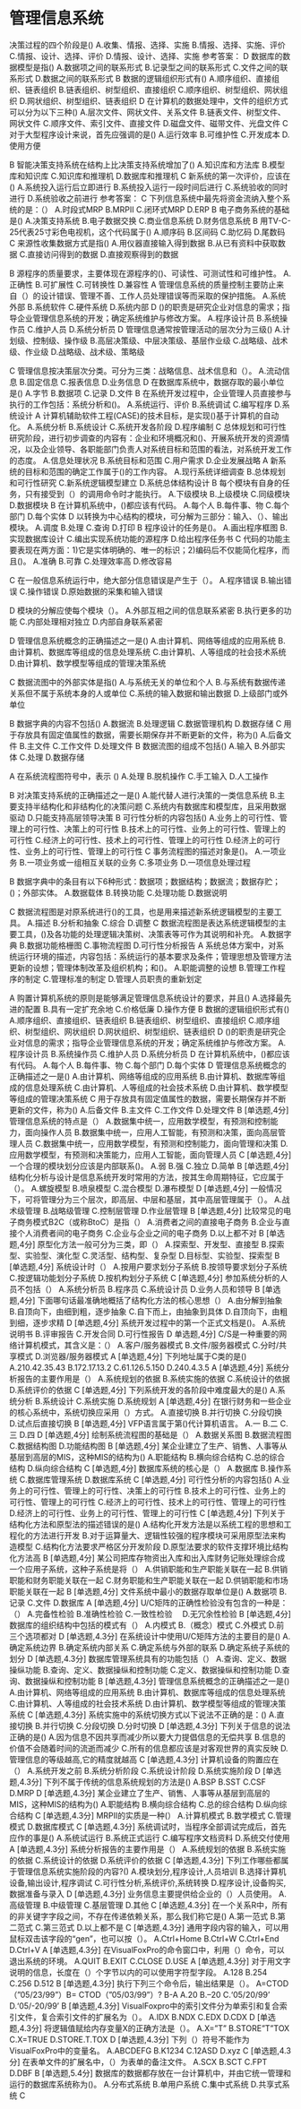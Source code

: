 # 管理信息系统
决策过程的四个阶段是()
A.收集、情报、选择、实施
B.情报、选择、实施、评价
C.情报、设计、选择、评价
D.情报、设计、选择、实施
参考答案：
D
数据库的数据模型是指()
A.数据项之间的联系形式
B.记录型之间的联系形式
C.文件之间的联系形式
D.数据之间的联系形式
B
数据的逻辑组织形式有()
A.顺序组织、直接组织、链表组织
B.链表组织、树型组织、直接组织
C.顺序组织、树型组织、网状组织
D.网状组织、树型组织、链表组织
D
在计算机的数据处理中，文件的组织方式可以分为以下三种()
A.层次文件、网状文件、关系文件
B.链表文件、树型文件、网状文件
C.顺序文件、索引文件、直接文件
D.磁盘文件、磁带文件、光盘文件
C
对于大型程序设计来说，首先应强调的是()
A.运行效率
B.可维护性
C.开发成本
D.使用方便

B
智能决策支持系统在结构上比决策支持系统增加了()
A.知识库和方法库
B.模型库和知识库
C.知识库和推理机
D.数据库和推理机
C
新系统的第一次评价，应该在()
A.系统投入运行后立即进行
B.系统投入运行一段时间后进行
C.系统验收的同时进行
D.系统验收之前进行
参考答案：
C
下列信息系统中最先将资金流纳入整个系统的是：（）
A.时段式MRP
B.MRPII
C.闭环式MRP
D.ERP
B
电子商务系统的基础是()
A.决策支持系统
B.电子数据交换
C.商业信息系统
D.财务信息系统
B
用TV-C-25代表25寸彩色电视机，这个代码属于()
A.顺序码
B.区间码
C.助忆码
D.尾数码
C
来源性收集数据方式是指()
A.用仪器直接输入得到数据
B.从已有资料中获取数据
C.直接访问得到的数据
D.直接观察得到的数据

B
源程序的质量要求，主要体现在源程序的()、可读性、可测试性和可维护性。
A.正确性
B.可扩展性
C.可转换性
D.兼容性
A
管理信息系统的质量控制主要防止来自（）的设计错误、管理不善、工作人员处理错误等而采取的保护措施。
A.系统外部
B.系统软件
C.硬件系统
D.系统内部
D
()的职责是研究企业对信息的需求；指导企业管理信息系统的开发；确定系统维护与修改方案。
A.程序设计员
B.系统操作员
C.维护人员
D.系统分析员
D
管理信息通常按管理活动的层次分为三级()
A.计划级、控制级、操作级
B.高层决策级、中层决策级、基层作业级
C.战略级、战术级、作业级
D.战略级、战术级、策略级

C
管理信息按决策层次分类。可分为三类：战略信息、战术信息和（）。
A.流动信息
B.固定信息
C.报表信息
D.业务信息
D
在数据库系统中，数据存取的最小单位是()
A.字节
B.数据项
C.记录
D.文件
B
在系统开发过程中，企业管理人员直接参与执行的工作包括：系统分析和()。
A.系统运行、评价
B.系统调试
C.编写程序
D.系统设计
A
计算机辅助软件工程(CASE)的技术目标，是实现()基于计算机的自动化。
A.系统分析
B.系统设计
C.系统开发各阶段
D.程序编制
C
总体规划和可行性研究阶段，进行初步调查的内容有：企业和环境概况和()、开展系统开发的资源情况，以及企业领导、各职能部门负责人对系统目标和范围的看法，对系统开发工作的态度。
A.信息处理状况
B.系统目标和范围
C.用户需求
D.企业发展战略
A
新系统的目标和范围的确定工作属于()的工作内容。
A.现行系统详细调查
B.总体规划和可行性研究
C.新系统逻辑模型建立
D.系统总体结构设计
B
每个模块有自身的任务，只有接受到（）的调用命令时才能执行。
A.下级模块
B.上级模块
C.同级模块
D.数据模块
B
在计算机系统中，()都应该有代码。
A.每个人
B.每件事、物
C.每个部门
D.每个实体
D
以转换为中心结构的模块，可分解为三部分：输入、（）、输出模块。
A.调度
B.处理
C.查询
D.打印
B
程序设计的任务是()。
A.画出程序框图
B.实现数据库设计
C.编出实现系统功能的源程序
D.给出程序任务书
C
代码的功能主要表现在两方面：1)它是实体明确的、唯一的标识；2)编码后不仅能简化程序，而且()。
A.准确
B.可靠
C.处理效率高
D.修改容易

C
在一般信息系统运行中，绝大部分信息错误是产生于（）。
A.程序错误
B.输出错误
C.操作错误
D.原始数据的采集和输入错误

D
模块的分解应使每个模块（）。
A.外部互相之间的信息联系紧密
B.执行更多的功能
C.内部处理相对独立
D.内部自身联系紧密

D
管理信息系统概念的正确描述之一是()
A.由计算机、网络等组成的应用系统
B.由计算机、数据库等组成的信息处理系统
C.由计算机、人等组成的社会技术系统
D.由计算机、数学模型等组成的管理决策系统

C
数据流图中的外部实体是指()
A.与系统无关的单位和个人
B.与系统有数据传递关系但不属于系统本身的人或单位
C.系统的输入数据和输出数据
D.上级部门或外单位

B
数据字典的内容不包括()
A.数据流
B.处理逻辑
C.数据管理机构
D.数据存储
C
用于存放具有固定值属性的数据，需要长期保存并不断更新的文件，称为()
A.后备文件
B.主文件
C.工作文件
D.处理文件
B
数据流图的组成不包括()
A.输入
B.外部实体
C.处理
D.数据存储

A
在系统流程图符号中，表示 ()
A.处理
B.脱机操作
C.手工输入
D.人工操作

B
对决策支持系统的正确描述之一是()
A.能代替人进行决策的一类信息系统
B.主要支持半结构化和非结构化的决策问题
C.系统内有数据库和模型库，且采用数据驱动
D.只能支持高层领导决策
B
可行性分析的内容包括()
A.业务上的可行性、管理上的可行性、决策上的可行性
B.技术上的可行性、业务上的可行性、管理上的可行性
C.经济上的可行性、技术上的可行性、管理上的可行性
D.经济上的可行性、业务上的可行性、管理上的可行性
C
事务流程图的描述对象是()。
A.一项业务
B.一项业务或一组相互关联的业务
C.多项业务
D.一项信息处理过程

B
数据字典中的条目有以下6种形式：数据项；数据结构；数据流；数据存贮；()；外部实体。
A.数据载体
B.转换功能
C.处理功能
D.数据说明

C
数据流程图是对原系统进行()的工具，也是用来描述新系统逻辑模型的主要工具。
A.描述
B.分析和抽象
C.综合
D.调整
C
数据流程图是表达系统逻辑模型的主要工具，()及各功能的处理逻辑决策树、决策表等可作为其说明和补充。
A.数据字典
B.数据功能格栅图
C.事物流程图
D.可行性分析报告
A
系统总体方案中，对系统运行环境的描述，内容包括：系统运行的基本要求及条件；管理思想及管理方法更新的设想；管理体制改革及组织机构；和()。
A.职能调整的设想
B.管理工作程序的制定
C.管理标准的制定
D.管理人员职责的重新划定

A
购置计算机系统的原则是能够满足管理信息系统设计的要求，并且()
A.选择最先进的配置
B.具有一定扩充余地
C.价格低廉
D.操作方便
B
数据的逻辑组织形式有()
A.顺序组织、直接组织、链表组织
B.链表组织、树型组织、直接组织
C.顺序组织、树型组织、网状组织
D.网状组织、树型组织、链表组织
D
()的职责是研究企业对信息的需求；指导企业管理信息系统的开发；确定系统维护与修改方案。
A.程序设计员
B.系统操作员
C.维护人员
D.系统分析员
D
在计算机系统中，()都应该有代码。
A.每个人
B.每件事、物
C.每个部门
D.每个实体
D
管理信息系统概念的正确描述之一是()
A.由计算机、网络等组成的应用系统
B.由计算机、数据库等组成的信息处理系统
C.由计算机、人等组成的社会技术系统
D.由计算机、数学模型等组成的管理决策系统
C
用于存放具有固定值属性的数据，需要长期保存并不断更新的文件，称为()
A.后备文件
B.主文件
C.工作文件
D.处理文件
B
[单选题,4分] 管理信息系统的特点是（）
A.数据集中统一，应用数学模型，有预测和控制能力，面向操作人员
B.数据集中统一，应用人工智能，有预测和决策，面向高层管理人员
C.数据集中统一，应用数学模型，有预测和控制能力，面向管理和决策
D.应用数学模型，有预测和决策能力，应用人工智能，面向管理人员
C
[单选题,4分] 一个合理的模块划分应该是内部联系()。
A.弱
B.强
C.独立
D.简单
B
[单选题,4分] 结构化分析与设计是信息系统开发时常用的方法，按其生命周期特征，它应属于（）。
A.螺旋模型
B.喷泉模型
C.混合模型
D.瀑布模型
D
[单选题,4分] 一般情况下，可将管理分为三个层次，即高层、中层和基层，其中高层管理属于（）。
A.战术级管理
B.战略级管理
C.控制层管理
D.作业层管理
B
[单选题,4分] 比较常见的电子商务模式B2C（或称BtoC）是指（）
A.消费者之间的直接电子商务
B.企业与直接个人消费者间的电子商务
C.企业与企业之间的电子商务
D.以上都不对
B
[单选题,4分] 原型化方法一般可分为三类，即（）
A.探索型、开发型、直接型
B.探索型、实验型、演化型
C.灵活型、结构型、复杂型
D.目标型、实验型、探索型
B
[单选题,4分] 系统设计时（）
A.按用户要求划分子系统
B.按领导要求划分子系统
C.按逻辑功能划分子系统
D.按机构划分子系统
C
[单选题,4分] 参加系统分析的人员不包括（）
A.系统分析员
B.程序员
C.系统设计员
D.业务人员和领导
B
[单选题,4分] 下面哪句话最准确地概括了结构化方法的核心思想（）
A.由分解到抽象
B.自顶向下，由细到粗，逐步抽象
C.自下而上，由抽象到具体
D.自顶向下，由粗到细，逐步求精
D
[单选题,4分] 系统开发过程中的第一个正式文档是()。
A.系统说明书
B.评审报告
C.开发合同
D.可行性报告
D
单选题,4分] C/S是一种重要的网络计算机模式，其含义是：（）
A.客户/服务器模式
B.文件/服务器模式
C.分时/共享模式
D.浏览器/服务器模式
A
[单选题,4分] 下列地址属于C类的是()
A.210.42.35.43
B.172.17.13.2
C.61.126.5.150
D.240.4.3.5
A
[单选题,4分] 系统分析报告的主要作用是（）
A.系统规划的依据
B.系统实施的依据
C.系统设计的依据
D.系统评价的依据
C
[单选题,4分] 下列系统开发的各阶段中难度最大的是()
A.系统分析
B.系统设计
C.系统实施
D.系统规划
A
[单选题,4分] 在银行财务和一些企业的核心系统中，系统切换应采用（）方式。
A.直接切换
B.并行切换
C.分段切换
D.试点后直接切换
B
[单选题,4分] VFP语言属于第()代计算机语言。
A.一
B.二
C.三
D.四
D
[单选题,4分] 绘制系统流程图的基础是（）
A.数据关系图
B.数据流程图
C.数据结构图
D.功能结构图
B
[单选题,4分] 某企业建立了生产、销售、人事等从基层到高层的MIS，这种MIS的结构为()
A.职能结构
B.横向综合结构
C.总的综合结构
D.纵向综合结构
C
[单选题,4分] 数据库系统的核心是（）
A.数据库
B.操作系统
C.数据库管理系统
D.数据库系统
C
[单选题,4分] 可行性分析的内容包括()
A.业务上的可行性、管理上的可行性、决策上的可行性
B.技术上的可行性、业务上的可行性、管理上的可行性
C.经济上的可行性、技术上的可行性、管理上的可行性
D.经济上的可行性、业务上的可行性、管理上的可行性
C
[单选题,4分] 下列关于结构化方法和原型法的描述错误的是()
A.结构化开发方法是以系统工程的思想和工程化的方法进行开发
B.对于运算量大、逻辑性较强的程序模块可采用原型法来构造模型
C.结构化方法要求严格区分开发阶段
D.原型法要求的软件支撑环境比结构化方法高
B
[单选题,4分] 某公司把库存物资出入库和出入库财务记账处理综合成一个应用子系统，这种子系统是将（）
A.供销职能和生产职能关联在一起
B.供销职能和财务职能关联在一起
C.财务职能和生产职能关联在一起
D.供销职能和市场职能关联在一起
B
[单选题,4分] 文件系统中最小的数据存取单位是()
A.数据项
B.记录
C.文件
D.数据库
A
[单选题,4分] U/C矩阵的正确性检验没有包含的一种是：（）
A.完备性检验
B.准确性检验
C.一致性检验　
D.无冗余性检验
B
[单选题,4分] 数据库的组织结构中包括的模式有（）
A.内模式
B.（概念）模式
C.外模式
D.前三个选项都对
D
[单选题,4.3分] 在系统设计中使用U/C矩阵方法的主要目的是()
A.确定系统边界
B.确定系统内部关系
C.确定系统与外部的联系
D.确定系统子系统的划分
D
[单选题,4.3分] 数据库管理系统具有的功能包括（）
A.查询、定义、数据操纵功能
B.查询、定义、数据操纵和控制功能
C.定义、数据操纵和控制功能
D.查询、数据操纵和控制功能
B
[单选题,4.3分] 管理信息系统概念的正确描述之一是()
A.由计算机、网络等组成的应用系统
B.由计算机、数据库等组成的信息处理系统
C.由计算机、人等组成的社会技术系统
D.由计算机、数学模型等组成的管理决策系统
C
[单选题,4.3分] 系统实施中的系统切换方式以下说法不正确的是：()
A.直接切换
B.并行切换
C.分段切换
D.分时切换
D
[单选题,4.3分] 下列关于信息的说法正确的是()
A.因为信息不因共享而减少所以要大力提倡信息的无偿共享
B.信息的价值不会随着时间的流逝而减少
C.所有的信息都应该是对客观世界的真实反映
D.管理信息的等级越高,它的精度就越高
C
[单选题,4.3分] 计算机设备的购置应在（）
A.系统开发之前
B.系统分析阶段
C.系统设计阶段
D.系统实施阶段
D
[单选题,4.3分] 下列不属于传统的信息系统规划的方法是()
A.BSP
B.SST
C.CSF
D.MRP
D
[单选题,4.3分] 某企业建立了生产、销售、人事等从基层到高层的MIS，这种MIS的结构为()
A.职能结构
B.横向综合结构
C.总的综合结构
D.纵向综合结构
C
[单选题,4.3分] MRPII的实质是一种(）
A.计算机模式
B.数学模式
C.管理模式
D.数据库模式
C
[单选题,4.3分] 系统调试时，当程序全部调试完成后，首先应作的事是()
A.系统试运行
B.系统正式运行
C.编写程序文档资料
D.系统交付使用
A
[单选题,4.3分] 系统分析报告的主要作用是（）
A.系统规划的依据
B.系统实施的依据
C.系统设计的依据
D.系统评价的依据
C
[单选题,4.3分] 下列工作哪些都属于管理信息系统实施阶段的内容?()
A.模块划分,程序设计,人员培训
B.选择计算机设备,输出设计,程序调试
C.可行性分析,系统评价,系统转换
D.程序设计,设备购买,数据准备与录入
D
[单选题,4.3分] 业务信息主要提供给企业的（）人员使用。
A.高级管理
B.中级管理
C.基层管理
D.其他
C
[单选题,4.3分] 在一个关系R中，所有的非关键字字段之间，不存在传递依赖关系，那么我们称它是()
A.第一范式
B.第二范式
C.第三范式
D.以上都不是
C
[单选题,4.3分] 通用字段内容的输入，可以用鼠标双击该字段的“gen”，也可以按（）。
A.Ctrl+Home
B.Ctrl+W
C.Ctrl+End
D.Ctrl+V
A
[单选题,4.3分] 在VisualFoxPro的命令窗口中，利用（）命令，可以退出系统的环境。
A.QUIT
B.EXIT
C.CLOSE
D.USE
A
[单选题,4.3分] 对于用文字说明的信息，长度在（）个字节以内的可以使用字符型字段。
A.128
B.254
C.256
D.512
B
[单选题,4.3分] 执行下列三个命令后，输出结果是（）。 A=CTOD（”05/23/99”）B= CTOD（”05/03/99”）? B-A
A.20
B.–20
C.‘05/20/99’
D.‘05/-20/99’
B
[单选题,4.3分] VisualFoxpro中的索引文件分为单索引和复合索引文件，复合索引文件的扩展名为（）。
A.IDX
B.NDX
C.EDX
D.CDX
D
[单选题,4.3分] 将逻辑值赋给内存变量X的正确方法是（）。
A.X=”T”
B.STORE”T”TOX
C.X=TRUE
D.STORE.T.TOX
D
[单选题,4.3分] 下列（）符号不能作为VisualFoxPro中的变量名。
A.ABCDEFG
B.K1234
C.12ASD
D.xyz
C
[单选题,4.3分] 在表单文件的扩展名中，（）为表单的备注文件。
A.SCX
B.SCT
C.FPT
D.DBF
B
[单选题,5.4分] 数据库的数据都存放在一台计算机中，并由它统一管理和运行的数据库系统称为()。
A.分布式系统
B.单用户系统
C.集中式系统
D.共享式系统
C